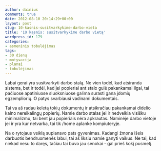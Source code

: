 ```yaml
---
author: dainius
comments: true
date: 2012-08-10 20:14:29+00:00
layout: post
slug: 10-kasnis-susitvarkykime-darbo-vieta
title: '10 kąsnis: susitvarkykime darbo vietą'
wordpress_id: 179
categories:
- asmeninis tobulėjimas
tags:
- 30 dienų
- motyvacija
- planai
- tobulėjimas
---
```


Labai gerai yra susitvarkyti darbo stalą. Ne vien todėl, kad atsiranda sistema, bet ir todėl, kad jei popieriai ant stalo gulė pakankamai ilgai, tai pačiuose apatiniuose sluoksniuose galima surasti gana įdomių egzempliorių. O patys svarbiausi vadinami dokumentais.

Tai va aš radau keletą tokių dokumentų ir atsikračiau pakankamai didelio kalno nereikalingų popierių. Namie darbo stalas jei ir nedvelkia visišku minimalizmu, tai bent jau popieriais nėra apkrautas. Naminėje darbo vietoje jei ir yra kur netvarka, tai tik /home aplanke kompiuteryje.

Na o rytojaus veiklą suplanavo pats gyvenimas. Kadangi žmona išeis darbuotis bendruomenės labui, tai aš liksiu namie ganyti vaikus. Ne tai, kad niekad nesu to daręs, tačiau tai buvo jau senokai - gal prieš kokį pusmetį.
